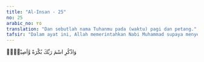 ```yaml
---
title: "Al-Insan - 25"
no: 25
arabic_no: ٢٥
translation: "Dan sebutlah nama Tuhanmu pada (waktu) pagi dan petang."
tafsir: "Dalam ayat ini, Allah memerintahkan Nabi Muhammad supaya menyebut nama Tuhan pada waktu pagi dan petang. Maksudnya hendaklah umat Islam selalu ingat kepada Allah dalam keadaan bagaimanapun, di mana dan kapan pun, baik dengan hati maupun dengan lidah. Ada yang mengatakan bahwa maksud mengingat Allah pada waktu pagi dan petang ialah mengerjakan salat pada saat-saat itu."
---
```

وَاذْكُرِ اسْمَ رَبِّكَ بُكْرَةً وَّاَصِيْلًاۚ